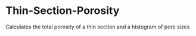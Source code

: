 # Thin-Section-Porosity
Calculates the total porosity of a thin section and a histogram of pore sizes
